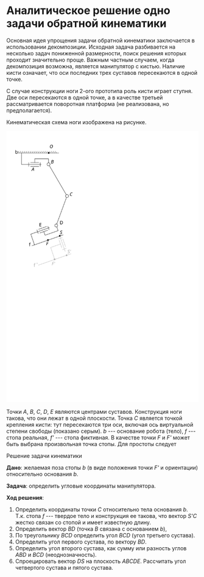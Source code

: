 Аналитическое решение одно задачи обратной кинематики
====================================================

Основная идея упрощения задачи обратной кинематики заключается в использовании декомпозиции.
Исходная задача разбивается на несколько задач пониженной размерности, поиск решения которых проходит значительно проще.
Важным частным случаем, когда декомпозиция возможна, является манипулятор с кистью. 
Наличие кисти означает, что оси последних трех суставов пересекаются в одной точке.

С случае конструкции ноги 2-ого прототипа роль кисти играет ступня. Две оси пересекаются в одной точке, 
а в качестве третьей рассматривается поворотная платформа (не реализована, но предполагается).

Кинематическая схема ноги изображена на рисунке.

![Кинематическая схема ноги](kinematics-leg-svg.svg)

Точки *A*, *B*, *C*,  *D*, *E* являются центрами суставов. Конструкция ноги такова, что они лежат в одной плоскости.
Точка *С* является точкой крепления кисти: тут пересекаются три оси, включая ось виртуальной степени свободы (показано серым). 
*b* --- основание робота (тело), *f* --- стопа реальная, *f'* --- стопа фиктивная. В качестве точки *F* и *F'* может быть выбрана 
произвольная точка стопы. Для простоты следует 

Решение задачи кинематики

**Дано**: желаемая поза стопы *b* (в виде положения точки *F'* и ориентации) относительно основания *b*.

**Задача**: определить угловые координаты манипулятора.


**Ход решения**:

1. Определить координаты точки *С* относительно тела основания *b*.  Т.к. стопа *f*  --- твердое тело и конструкция ее такова, что вектор *S'C* жестко связан со стопой и имеет известную длину.
2. Определить вектор *BD* (точка *B* связана с основанием *b*), 
3. По треугольнику *BCD* определить угол *BCD* (угол  третьего сустава).
2. Определить угол первого сустава, по вектору *BD*.
2. Определить угол второго сустава, как сумму или разность углов *ABD* и *BCD* (неоднозначность).
3. Спроецировать вектор *DS* на плоскость *ABCDE*. Рассчитать угол четвертого сустава и пятого сустава.


